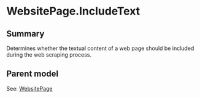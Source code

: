 # WebsitePage.IncludeText

## Summary

Determines whether the textual content of a web page should be included during the web scraping process.

## Parent model

See: [WebsitePage](WebsitePage.md)